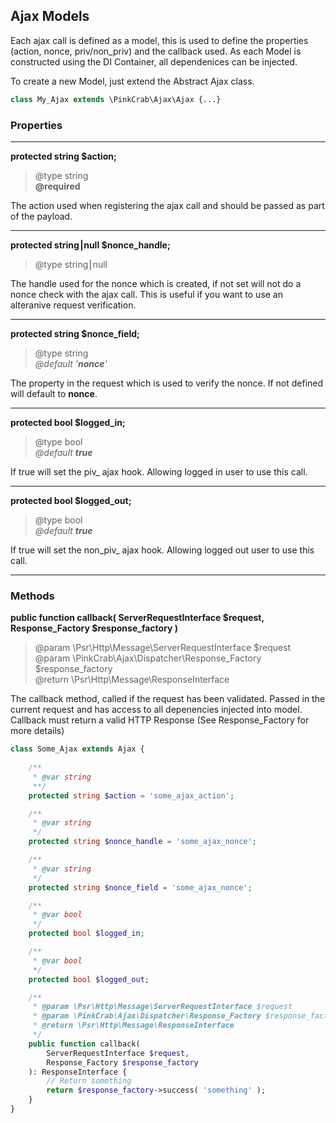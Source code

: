 
## Ajax Models ##

Each ajax call is defined as a model, this is used to define the properties (action, nonce, priv/non_priv) and the callback used. As each Model is constructed using the DI Container, all dependenices can be injected. 

To create a new Model, just extend the Abstract Ajax class.

```php
class My_Ajax extends \PinkCrab\Ajax\Ajax {...}
```

### Properties ###

****

**protected string $action;**
> @type string  
> **@required**

The action used when registering the ajax call and should be passed as part of the payload.

****

**protected string⎮null $nonce_handle;**
> @type string⎮null 

The handle used for the nonce which is created, if not set will not do a nonce check with the ajax call. This is useful if you want to use an alteranive request verification.

****

**protected string $nonce_field;**
> @type string  
> *@default '**nonce**'*

The property in the request which is used to verify the nonce. If not defined will default to **nonce**.

****

**protected bool $logged_in;**
> @type bool  
> *@default **true***

If true will set the piv_ ajax hook. Allowing logged in user to use this call.

****

**protected bool $logged_out;**
> @type bool  
> *@default **true***

If true will set the non_piv_ ajax hook. Allowing logged out user to use this call.

****

### Methods ###

**public function callback( ServerRequestInterface $request, Response_Factory $response_factory )**
> @param \Psr\Http\Message\ServerRequestInterface $request  
> @param \PinkCrab\Ajax\Dispatcher\Response_Factory $response_factory  
> @return \Psr\Http\Message\ResponseInterface  

The callback method, called if the request has been validated. Passed in the current request and has access to all depenencies injected into model. Callback must return a valid HTTP Response (See Response_Factory for more details)

```php
class Some_Ajax extends Ajax {
    
    /**
     * @var string
     **/
    protected string $action = 'some_ajax_action';

    /**
     * @var string
     */
    protected string $nonce_handle = 'some_ajax_nonce';

    /**
     * @var string
     */
    protected string $nonce_field = 'some_ajax_nonce';

    /**
     * @var bool
     */
    protected bool $logged_in;

    /**
     * @var bool
     */
    protected bool $logged_out;

    /**
	 * @param \Psr\Http\Message\ServerRequestInterface $request
	 * @param \PinkCrab\Ajax\Dispatcher\Response_Factory $response_factory
	 * @return \Psr\Http\Message\ResponseInterface
	 */
	public function callback(
		ServerRequestInterface $request,
		Response_Factory $response_factory
	): ResponseInterface {
        // Return something 
        return $response_factory->success( 'something' );
    }
}
```